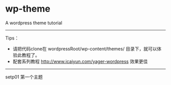 wp-theme
========

A wordpress theme tutorial

--------
Tips：
 - 请把代码clone在 wordpressRoot/wp-content/themes/ 目录下，就可以体验此教程了。
 - 配套系列教程 http://www.icaiyun.com/yager-wordpress 效果更佳
--------
setp01 第一个主题
    
